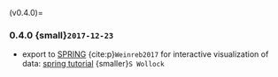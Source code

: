 (v0.4.0)=
### 0.4.0 {small}`2017-12-23`

- export to [SPRING] {cite:p}`Weinreb2017` for interactive visualization of data:
  [spring tutorial] {smaller}`S Wollock`

[spring]: https://github.com/AllonKleinLab/SPRING/
[spring tutorial]: https://github.com/scverse/scanpy_usage/tree/master/171111_SPRING_export
